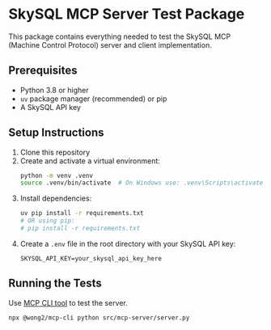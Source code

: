 # SkySQL MCP Server Test Package

This package contains everything needed to test the SkySQL MCP (Machine Control Protocol) server and client implementation.

## Prerequisites

- Python 3.8 or higher
- `uv` package manager (recommended) or pip
- A SkySQL API key

## Setup Instructions

1. Clone this repository
2. Create and activate a virtual environment:
   ```bash
   python -m venv .venv
   source .venv/bin/activate  # On Windows use: .venv\Scripts\activate
   ```
3. Install dependencies:
   ```bash
   uv pip install -r requirements.txt
   # OR using pip:
   # pip install -r requirements.txt
   ```
4. Create a `.env` file in the root directory with your SkySQL API key:
   ```
   SKYSQL_API_KEY=your_skysql_api_key_here
   ```

## Running the Tests

Use [MCP CLI tool](https://github.com/wong2/mcp-cli) to test the server.
   ```
   npx @wong2/mcp-cli python src/mcp-server/server.py
   ```
